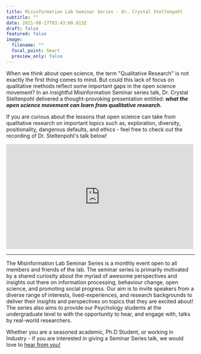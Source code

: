 ```yaml
---
title: Misinformation Lab Seminar Series - Dr. Crystal Steltenpohl
subtitle: ""
date: 2021-08-27T03:43:00.613Z
draft: false
featured: false
image:
  filename: ""
  focal_point: Smart
  preview_only: false
---
```


When we think about open science, the term "Qualitative Research" is not exactly the first thing comes to mind. But could this lack of focus on qualitative methods reflect some important gaps in the open science movement? In an insightful Misinformation Seminar series talk, Dr. Crystal Steltenpohl delivered a thought-provoking presentation entitled: ***what the open science movement can learn from qualitative research.*** 

If you are curious about the lessons that open science can take from qualitative research on important topics such as, exploration, diversity, positionality, dangerous defaults, and ethics - feel free to check out the recording of Dr. Steltenpohl's talk below!  

<iframe id="kaltura_player" src="https://cdnapisec.kaltura.com/p/2006242/sp/200624200/embedIframeJs/uiconf_id/32026212/partner_id/2006242?iframeembed=true&playerId=kaltura_player&entry_id=1_wvlm0i12&flashvars[streamerType]=auto&amp;flashvars[localizationCode]=en&amp;flashvars[leadWithHTML5]=true&amp;flashvars[sideBarContainer.plugin]=true&amp;flashvars[sideBarContainer.position]=left&amp;flashvars[sideBarContainer.clickToClose]=true&amp;flashvars[chapters.plugin]=true&amp;flashvars[chapters.layout]=vertical&amp;flashvars[chapters.thumbnailRotator]=false&amp;flashvars[streamSelector.plugin]=true&amp;flashvars[EmbedPlayer.SpinnerTarget]=videoHolder&amp;flashvars[dualScreen.plugin]=true&amp;flashvars[mediaProxy.mediaPlayTo]=2177&amp;flashvars[Kaltura.addCrossoriginToIframe]=true&amp;&wid=1_igll5j51" width="500" height="281" allowfullscreen webkitallowfullscreen mozAllowFullScreen allow="autoplay *; fullscreen *; encrypted-media *"  frameborder="0" title="Kaltura Player"></iframe>

---
The Misinformation Lab Seminar Series is a monthly event open to all members and friends of the lab. The seminar series is primarily motivated by a shared curiosity about the myriad of awesome perspectives and insights out there on information processing, behaviour change, open science, and promoting social progress. Our aim is to invite speakers from a diverse range of interests, lived-experiences, and research backgrounds to deliver their insights and perspectives on topics that they are excited about! The series also aims to provide our Psychology students at the undergraduate level to with the opportunity to hear, and engage with, talks by real-world researchers.

Whether you are a seasoned academic, Ph.D Student, or working in Industry - if you are interested in giving a Seminar Series talk, we would love to [hear from you!](mailto:josh.rhee@deakin.edu.au)

